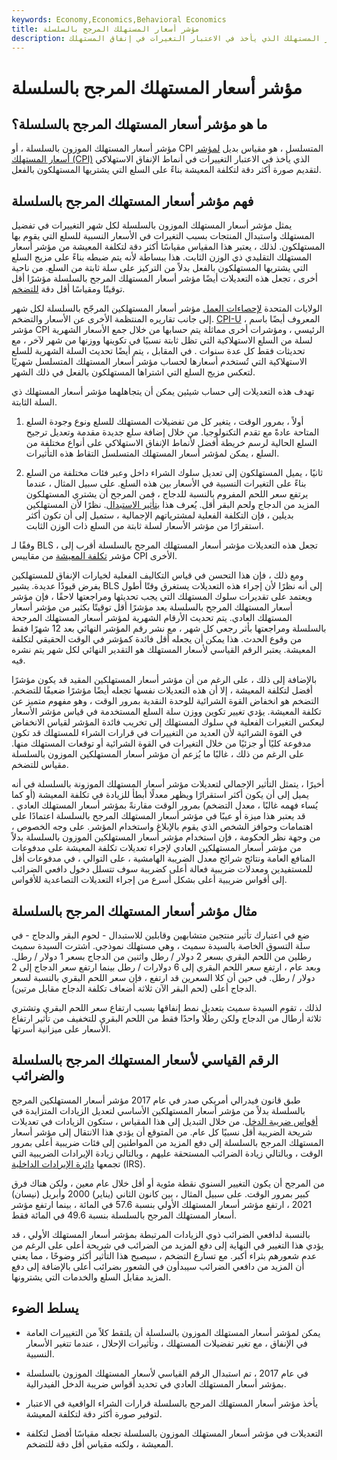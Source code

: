 ```yaml
---
keywords: Economy,Economics,Behavioral Economics
title: مؤشر أسعار المستهلك المرجح بالسلسلة
description: مؤشر أسعار المستهلك الموزون بالسلسلة هو مقياس بديل لمؤشر أسعار المستهلك الذي يأخذ في الاعتبار التغيرات في إنفاق المستهلك.
---
```


# مؤشر أسعار المستهلك المرجح بالسلسلة
## ما هو مؤشر أسعار المستهلك المرجح بالسلسلة؟

مؤشر أسعار المستهلك الموزون بالسلسلة ، أو CPI المتسلسل ، هو مقياس بديل [لمؤشر أسعار المستهلك (CPI)](/consumerpriceindex) الذي يأخذ في الاعتبار التغييرات في أنماط الإنفاق الاستهلاكي لتقديم صورة أكثر دقة لتكلفة المعيشة بناءً على السلع التي يشتريها المستهلكون بالفعل.

## فهم مؤشر أسعار المستهلك المرجح بالسلسلة

يمثل مؤشر أسعار المستهلك الموزون بالسلسلة لكل شهر التغييرات في تفضيل المستهلك واستبدال المنتجات بسبب التغيرات في الأسعار النسبية للسلع التي يقوم بها المستهلكون. لذلك ، يعتبر هذا المقياس مقياسًا أكثر دقة لتكلفة المعيشة من مؤشر أسعار المستهلك التقليدي ذي الوزن الثابت. هذا ببساطة لأنه يتم ضبطه بناءً على مزيج السلع التي يشتريها المستهلكون بالفعل بدلاً من التركيز على سلة ثابتة من السلع. من ناحية أخرى ، تجعل هذه التعديلات أيضًا مؤشر أسعار المستهلك المرجح بالسلسلة مؤشرًا أقل توقيتًا ومقياسًا أقل دقة [للتضخم](/inflation).

الولايات المتحدة [لإحصاءات العمل](/bls) مؤشر أسعار المستهلكين المرجّح بالسلسلة لكل شهر إلى جانب تقاريره المنتظمة الأخرى عن الأسعار والتضخم. [CPI-U](/cpiu) ، المعروف أيضًا باسم مؤشر CPI الرئيسي ، ومؤشرات أخرى مماثلة يتم حسابها من خلال جمع الأسعار الشهرية لسلة من السلع الاستهلاكية التي تظل ثابتة نسبيًا في تكوينها ووزنها من شهر لآخر ، مع تحديثات فقط كل عدة سنوات . في المقابل ، يتم أيضًا تحديث السلة الشهرية للسلع الاستهلاكية التي تُستخدم أسعارها لحساب مؤشر أسعار المستهلك المتسلسل شهريًا لتعكس مزيج السلع التي اشتراها المستهلكون بالفعل في ذلك الشهر.

تهدف هذه التعديلات إلى حساب شيئين يمكن أن يتجاهلهما مؤشر أسعار المستهلك ذي السلة الثابتة.

1. أولاً ، بمرور الوقت ، يتغير كل من تفضيلات المستهلك للسلع ونوع وجودة السلع المتاحة عادةً مع تقدم التكنولوجيا. من خلال إضافة سلع جديدة مقدمة وتعديل ترجيح السلع الحالية لرسم خريطة أفضل لأنماط الإنفاق الاستهلاكي على أنواع مختلفة من السلع ، يمكن لمؤشر أسعار المستهلك المتسلسل التقاط هذه التأثيرات.

1. ثانيًا ، يميل المستهلكون إلى تعديل سلوك الشراء داخل وعبر فئات مختلفة من السلع بناءً على التغيرات النسبية في الأسعار بين هذه السلع. على سبيل المثال ، عندما يرتفع سعر اللحم المفروم بالنسبة للدجاج ، فمن المرجح أن يشتري المستهلكون المزيد من الدجاج ولحم البقر أقل. يُعرف هذا [بتأثير الاستبدال](/substitution-effect). نظرًا لأن المستهلكين بديلين ، فإن التكلفة الفعلية لمشترياتهم الإجمالية ، ستميل إلى أن تكون أكثر استقرارًا من مؤشر الأسعار لسلة ثابتة من السلع ذات الوزن الثابت.

وفقًا لـ BLS ، تجعل هذه التعديلات مؤشر أسعار المستهلك المرجح بالسلسلة أقرب إلى مؤشر [تكلفة المعيشة](/cost-of-living) من مقاييس CPI الأخرى.

ومع ذلك ، فإن هذا التحسن في قياس التكاليف الفعلية لخيارات الإنفاق للمستهلكين يفرض قيودًا عديدة. يشير BLS إلى أنه نظرًا لأن إجراء هذه التعديلات يستغرق وقتًا أطول ويعتمد على تقديرات سلوك المستهلك التي يجب تحديثها ومراجعتها لاحقًا ، فإن مؤشر أسعار المستهلك المرجح بالسلسلة يعد مؤشرًا أقل توقيتًا بكثير من مؤشر أسعار المستهلك العادي. يتم تحديث الأرقام الشهرية لمؤشر أسعار المستهلك المرجحة بالسلسلة ومراجعتها بأثر رجعي كل شهر ، مع نشر رقم المؤشر النهائي بعد 12 شهرًا فقط من وقوع الحدث. هذا يمكن أن يجعله أقل فائدة كمؤشر في الوقت الحقيقي لتكلفة المعيشة. يعتبر الرقم القياسي لأسعار المستهلك هو التقدير النهائي لكل شهر يتم نشره فيه.

بالإضافة إلى ذلك ، على الرغم من أن مؤشر أسعار المستهلكين المقيد قد يكون مؤشرًا أفضل لتكلفة المعيشة ، إلا أن هذه التعديلات نفسها تجعله أيضًا مؤشرًا ضعيفًا للتضخم. التضخم هو انخفاض القوة الشرائية للوحدة النقدية بمرور الوقت ، وهو مفهوم متميز عن تكلفة المعيشة. يؤدي تغيير تكوين ووزن سلة السلع المستخدمة في قياس مؤشر الأسعار ليعكس التغيرات الفعلية في سلوك المستهلك إلى تخريب فائدة المؤشر لقياس الانخفاض في القوة الشرائية لأن العديد من التغييرات في قرارات الشراء للمستهلك قد تكون مدفوعة كليًا أو جزئيًا من خلال التغيرات في القوة الشرائية أو توقعات المستهلك منها. على الرغم من ذلك ، غالبًا ما يُزعم أن مؤشر أسعار المستهلكين الموزون بالسلسلة مقياس للتضخم.

أخيرًا ، يتمثل التأثير الإجمالي لتعديلات مؤشر أسعار المستهلك الموزونة بالسلسلة في أنه يميل إلى أن يكون أكثر استقرارًا ويظهر معدلًا أبطأ للزيادة في تكلفة المعيشة (أو كما يُساء فهمه غالبًا ، معدل التضخم) بمرور الوقت مقارنةً بمؤشر أسعار المستهلك العادي . قد يعتبر هذا ميزة أو عيبًا في مؤشر أسعار المستهلك المرجح بالسلسلة اعتمادًا على اهتمامات وحوافز الشخص الذي يقوم بالإبلاغ واستخدام المؤشر. على وجه الخصوص ، من وجهة نظر الحكومة ، فإن استخدام مؤشر أسعار المستهلكين الموزون بالسلسلة بدلاً من مؤشر أسعار المستهلكين العادي لإجراء تعديلات تكلفة المعيشة على مدفوعات المنافع العامة ونتائج شرائح معدل الضريبة الهامشية ، على التوالي ، في مدفوعات أقل للمستفيدين ومعدلات ضريبية فعالة أعلى كضريبة سوف تتسلل دخول دافعي الضرائب إلى أقواس ضريبية أعلى بشكل أسرع من إجراء التعديلات التصاعدية للأقواس.

## مثال مؤشر أسعار المستهلك المرجح بالسلسلة

ضع في اعتبارك تأثير منتجين متشابهين وقابلين للاستبدال - لحوم البقر والدجاج - في سلة التسوق الخاصة بالسيدة سميث ، وهي مستهلك نموذجي. اشترت السيدة سميث رطلين من اللحم البقري بسعر 2 دولار / رطل واثنين من الدجاج بسعر 1 دولار / رطل. وبعد عام ، ارتفع سعر اللحم البقري إلى 6 دولارات / رطل بينما ارتفع سعر الدجاج إلى 2 دولار / رطل. في حين أن كلا السعرين قد ارتفع ، فإن سعر اللحم البقري بالنسبة لسعر الدجاج أعلى (لحم البقر الآن ثلاثة أضعاف تكلفة الدجاج مقابل مرتين).

لذلك ، تقوم السيدة سميث بتعديل نمط إنفاقها بسبب ارتفاع سعر اللحم البقري وتشتري ثلاثة أرطال من الدجاج ولكن رطلًا واحدًا فقط من اللحم البقري للتخفيف من تأثير ارتفاع الأسعار على ميزانية أسرتها.

## الرقم القياسي لأسعار المستهلك المرجح بالسلسلة والضرائب

طبق قانون فيدرالي أمريكي صدر في عام 2017 مؤشر أسعار المستهلكين المرجح بالسلسلة بدلاً من مؤشر أسعار المستهلكين الأساسي لتعديل الزيادات المتزايدة في [أقواس ضريبة الدخل](/federal_tax_brackets). من خلال التبديل إلى هذا المقياس ، ستكون الزيادات في تعديلات شريحة الضريبة أقل نسبيًا كل عام. من المتوقع أن يؤدي هذا الانتقال إلى مؤشر أسعار المستهلك المرجح بالسلسلة إلى دفع المزيد من المواطنين إلى فئات ضريبية أعلى بمرور الوقت ، وبالتالي زيادة الضرائب المستحقة عليهم ، وبالتالي زيادة الإيرادات الضريبية التي تجمعها [دائرة الإيرادات الداخلية](/irs) (IRS).

من المرجح أن يكون التغيير السنوي نقطة مئوية أو أقل خلال عام معين ، ولكن هناك فرق كبير بمرور الوقت. على سبيل المثال ، بين كانون الثاني (يناير) 2000 وأبريل (نيسان) 2021 ، ارتفع مؤشر أسعار المستهلك الأولي بنسبة 57.6 في المائة ، بينما ارتفع مؤشر أسعار المستهلك المرجح بالسلسلة بنسبة 49.6 في المائة فقط.

بالنسبة لدافعي الضرائب ذوي الزيادات المرتبطة بمؤشر أسعار المستهلك الأولي ، قد يؤدي هذا التغيير في النهاية إلى دفع المزيد من الضرائب في شريحة أعلى على الرغم من عدم شعورهم بثراء أكبر. مع تسارع التضخم ، سيصبح هذا التأثير أكثر وضوحًا ، مما يعني أن المزيد من دافعي الضرائب سيبدأون في الشعور بضرائب أعلى بالإضافة إلى دفع المزيد مقابل السلع والخدمات التي يشترونها.

## يسلط الضوء

- يمكن لمؤشر أسعار المستهلك الموزون بالسلسلة أن يلتقط كلاً من التغييرات العامة في الإنفاق ، مع تغير تفضيلات المستهلك ، وتأثيرات الإحلال ، عندما تتغير الأسعار النسبية.

- في عام 2017 ، تم استبدال الرقم القياسي لأسعار المستهلك الموزون بالسلسلة بمؤشر أسعار المستهلك العادي في تحديد أقواس ضريبة الدخل الفيدرالية.

- يأخذ مؤشر أسعار المستهلك المرجح بالسلسلة قرارات الشراء الواقعية في الاعتبار لتوفير صورة أكثر دقة لتكلفة المعيشة.

- التعديلات في مؤشر أسعار المستهلك الموزون بالسلسلة تجعله مقياسًا أفضل لتكلفة المعيشة ، ولكنه مقياس أقل دقة للتضخم.

